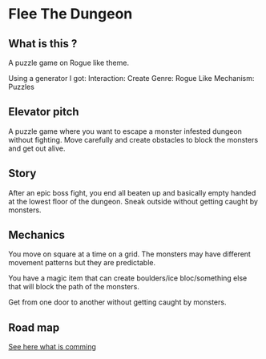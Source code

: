 # Flee The Dungeon

## What is this ?
A puzzle game on Rogue like theme.

Using a generator I got:
Interaction: Create
Genre: Rogue Like
Mechanism: Puzzles

## Elevator pitch
A puzzle game where you want to escape a monster infested dungeon without fighting.
Move carefully and create obstacles to block the monsters and get out alive.

## Story

After an epic boss fight, you end all beaten up and basically empty handed at the lowest floor of the dungeon.
Sneak outside without getting caught by monsters.

## Mechanics
You move on square at a time on a grid.
The monsters may have different movement patterns but they are predictable.

You have a magic item that can create boulders/ice bloc/something else that will block the path of the monsters.

Get from one door to another without getting caught by monsters.

## Road map

[See here what is comming](TODO.md)
